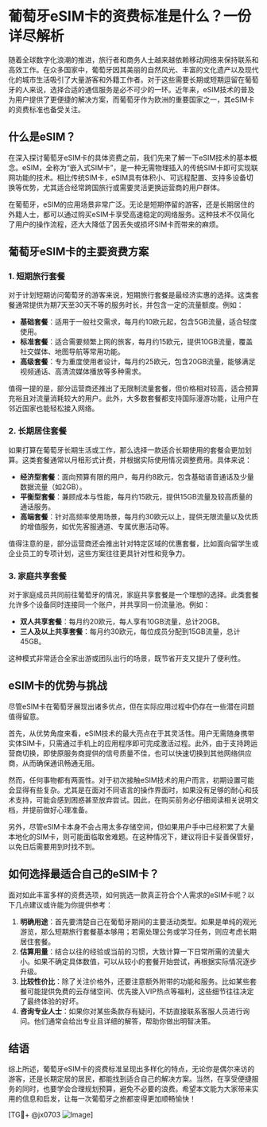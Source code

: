 # 葡萄牙eSIM卡的资费标准是什么？一份详尽解析

随着全球数字化浪潮的推进，旅行者和商务人士越来越依赖移动网络来保持联系和高效工作。在众多国家中，葡萄牙因其美丽的自然风光、丰富的文化遗产以及现代化的城市生活吸引了大量游客和外籍工作者。对于这些需要长期或短期逗留在葡萄牙的人来说，选择合适的通信服务是必不可少的一环。近年来，eSIM技术的普及为用户提供了更便捷的解决方案，而葡萄牙作为欧洲的重要国家之一，其eSIM卡的资费标准也备受关注。

## 什么是eSIM？

在深入探讨葡萄牙eSIM卡的具体资费之前，我们先来了解一下eSIM技术的基本概念。eSIM，全称为“嵌入式SIM卡”，是一种无需物理插入的传统SIM卡即可实现联网功能的技术。相比传统SIM卡，eSIM具有体积小、可远程配置、支持多设备切换等优势，尤其适合经常跨国旅行或需要灵活更换运营商的用户群体。

在葡萄牙，eSIM的应用场景非常广泛。无论是短期停留的游客，还是长期居住的外籍人士，都可以通过购买eSIM卡享受高速稳定的网络服务。这种技术不仅简化了用户的操作流程，还大大降低了因丢失或损坏SIM卡而带来的麻烦。

## 葡萄牙eSIM卡的主要资费方案

### 1. 短期旅行套餐
对于计划短期访问葡萄牙的游客来说，短期旅行套餐是最经济实惠的选择。这类套餐通常提供为期7天至30天不等的服务时长，并包含一定的流量额度。例如：

- **基础套餐**：适用于一般社交需求，每月约10欧元起，包含5GB流量，适合轻度使用。
- **标准套餐**：适合需要频繁上网的旅客，每月约15欧元，提供10GB流量，覆盖社交媒体、地图导航等常用功能。
- **高级套餐**：专为重度使用者设计，每月约25欧元，包含20GB流量，能够满足视频通话、高清流媒体播放等多种需求。

值得一提的是，部分运营商还推出了无限制流量套餐，但价格相对较高，适合预算充裕且对流量消耗较大的用户。此外，大多数套餐都支持国际漫游功能，让用户在邻近国家也能轻松接入网络。

### 2. 长期居住套餐
如果打算在葡萄牙长期生活或工作，那么选择一款适合长期使用的套餐会更加划算。这类套餐通常以月租形式计费，并根据实际使用情况调整费用。具体来说：

- **经济型套餐**：面向预算有限的用户，每月约8欧元，包含基础语音通话及少量数据流量（如2GB）。
- **平衡型套餐**：兼顾成本与性能，每月约15欧元，提供15GB流量及较高质量的通话服务。
- **高端套餐**：针对高频率使用场景，每月约30欧元以上，提供无限流量以及优质的增值服务，如优先客服通道、专属优惠活动等。

值得注意的是，部分运营商还会推出针对特定区域的优惠套餐，比如面向留学生或企业员工的专项计划，这些方案往往更具针对性和竞争力。

### 3. 家庭共享套餐
对于家庭成员共同前往葡萄牙的情况，家庭共享套餐是一个理想的选择。此类套餐允许多个设备同时连接同一个账户，并共享同一份流量池。例如：

- **双人共享套餐**：每月约20欧元，每人享有10GB流量，总计20GB。
- **三人及以上共享套餐**：每月约30欧元，每位成员分配到15GB流量，总计45GB。

这种模式非常适合全家出游或团队出行的场景，既节省开支又提升了便利性。

## eSIM卡的优势与挑战

尽管eSIM卡在葡萄牙展现出诸多优点，但在实际应用过程中仍存在一些潜在问题值得留意。

首先，从优势角度来看，eSIM技术的最大亮点在于其灵活性。用户无需随身携带实体SIM卡，只需通过手机上的应用程序即可完成激活过程。此外，由于支持跨运营商切换，即使原服务商提供的信号质量不佳，也可以快速切换到其他网络供应商，从而确保通讯畅通无阻。

然而，任何事物都有两面性。对于初次接触eSIM技术的用户而言，初期设置可能会显得有些复杂。尤其是在面对不同语言的操作界面时，如果没有足够的耐心和技术支持，可能会感到困惑甚至放弃尝试。因此，在购买前务必仔细阅读相关说明文档，并提前做好心理准备。

另外，尽管eSIM卡本身不会占用太多存储空间，但如果用户手中已经积累了大量本地化的SIM卡，则可能面临取舍难题。在这种情况下，建议将旧卡妥善保管好，以免日后需要用到时找不到。

## 如何选择最适合自己的eSIM卡？

面对如此丰富多样的资费选项，如何挑选一款真正符合个人需求的eSIM卡呢？以下几点建议或许能为你提供参考：

1. **明确用途**：首先要清楚自己在葡萄牙期间的主要活动类型。如果是单纯的观光游览，那么短期旅行套餐基本够用；若需处理公务或学习任务，则应考虑长期居住套餐。
2. **估算用量**：结合以往的经验或当前的习惯，大致计算一下日常所需的流量大小。如果不确定具体数值，可以从较小的套餐开始尝试，再根据实际情况逐步升级。
3. **比较性价比**：除了关注价格外，还要注意额外附带的功能和服务。比如某些套餐可能提供免费的云存储空间、优先接入VIP热点等福利，这些细节往往决定了最终体验的好坏。
4. **咨询专业人士**：如果你对某些条款存有疑问，不妨直接联系客服人员进行询问。他们通常会给出专业且详细的解答，帮助你做出明智决策。

## 结语

综上所述，葡萄牙eSIM卡的资费标准呈现出多样化的特点，无论你是偶尔来访的游客，还是长期定居的居民，都能找到适合自己的解决方案。当然，在享受便捷服务的同时，也要学会合理规划预算，避免不必要的浪费。希望本文能为大家带来实用的信息和启发，让每一次葡萄牙之旅都变得更加顺畅愉快！

[TG💪+ @jx0703 ![Image](https://github.com/user-attachments/assets/dbca1d08-cadb-493c-b0ec-ad6f7a83f270)]